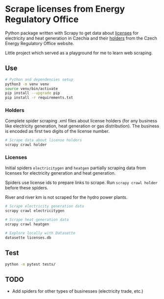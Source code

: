 # Scrape licenses from Energy Regulatory Office

Python package written with Scrapy to get data about [licenses](http://licence.eru.cz/) for electricity and heat generation in Czechia and their [holders](https://www.eru.cz/o-drzitelich-licence) from the Czech Energy Regulatory Office website.

Little project which served as a playground for me to learn web scraping.

## Use

```bash
# Python and dependencies setup
python3 -m venv venv
source venv/bin/activate
pip install --upgrade pip
pip install -r requirements.txt
```

### Holders

Complete spider scraping .xml files about license holders (for any business like electricity generation, heat generation or gas distribution). The business is encoded as first two digits of the license number.

```bash
# Scrape data about license holders
scrapy crawl holder
```

### Licenses

Initial spiders `electricitygen` and `heatgen` partially scraping data from licenses for electricity generation and heat generation.

Spiders use license ids to prepare links to scrape. Run `scrapy crawl holder` before these spiders.

River and river km is not scraped for the hydro power plants.

```bash
# Scrape electricity generation data
scrapy crawl electricitygen

# Scrape heat generation data
scrapy crawl heatgen
```

```bash
# Explore locally with Datasette
datasette licenses.db
```

## Test

```bash
python -m pytest tests/
```

## TODO

- Add spiders for other types of businesses (electricity trade, etc.)

